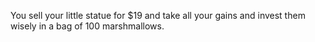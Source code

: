 You sell your little statue for $19 and take all your gains and
invest them wisely in a bag of 100 marshmallows.
